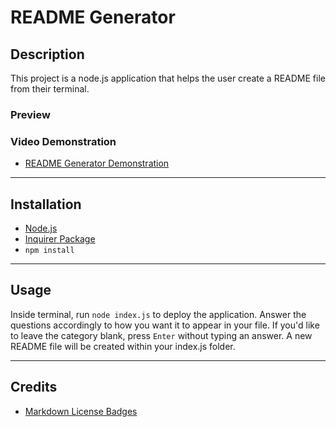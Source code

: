 # README Generator

## Description
This project is a node.js application that helps the user create a README file from their terminal. 

### Preview

### Video Demonstration
* [README Generator Demonstration](https://youtu.be/kqfcXbbVe-w)

---

## Installation
* [Node.js](https://nodejs.org/en/download/)
* [Inquirer Package](https://www.npmjs.com/package/inquirer)
* `npm install`

---

## Usage
Inside terminal, run `node index.js` to deploy the application. Answer the questions accordingly to how you want it to appear in your file. If you'd like to leave the category blank, press `Enter` without typing an answer. A new README file will be created within your index.js folder.

---

## Credits
* [Markdown License Badges](https://gist.github.com/lukas-h/2a5d00690736b4c3a7ba)